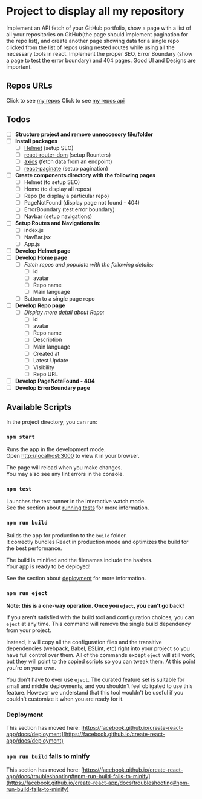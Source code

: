 # Project to display all my repository
Implement an API fetch of your GitHub portfolio, show a page with a list of all your repositories on GitHub(the page should implement pagination for the repo list), and create another page showing data for a single repo clicked from the list of repos using nested routes while using all the necessary tools in react. Implement the proper SEO, Error Boundary (show a page to test the error boundary) and 404 pages. Good UI and Designs are important. 

## Repos URLs
Click to see [my repos](https://github.com/scorti-paul)
Click to see [my repos api](https://api.github.com/users/scorti-paul)

## Todos

- [ ] **Structure project and remove unneccesory file/folder**
- [ ] **Install packages**
  - [ ] [Helmet](https://www.javatpoint.com/react-helmet) (setup SEO)
  - [ ] [react-router-dom](https://v5.reactrouter.com/web/guides/quick-start) (setup Rounters)
  - [ ] [axios](https://axios-http.com/docs/intro) (fetch data from an endpoint)
  - [ ] [react-paginate](https://github.com/AdeleD/react-paginate) (setup pagination)
- [ ] **Create components directory with the following pages**
  - [ ] Helmet (to setup SEO)
  - [ ] Home (to display all repos)
  - [ ] Repo (to display a particular repo)
  - [ ] PageNotFound (display page not found - 404)
  - [ ] ErrorBoundary (test error boundary)
  - [ ] Navbar (setup navigations)
- [ ] **Setup Routes and Navigations in:**
  - [ ] index.js
  - [ ] NavBar.jsx
  - [ ] App.js
- [ ] **Develop Helmet page**
- [ ] **Develop Home page**
  - [ ] *Fetch repos and populate with the following details:*
    - [ ] id
    - [ ] avatar
    - [ ] Repo name
    - [ ] Main language
  - [ ] Button to a single page repo
- [ ] **Develop Repo page**
  - [ ] *Display more detail about Repo:*
    - [ ] id
    - [ ] avatar
    - [ ] Repo name
    - [ ] Description
    - [ ] Main language
    - [ ] Created at
    - [ ] Latest Update
    - [ ] Visibility
    - [ ] Repo URL
- [ ] **Develop PageNoteFound - 404**
- [ ] **Develop ErrorBoundary page**

## Available Scripts

In the project directory, you can run:

### `npm start`

Runs the app in the development mode.\
Open [http://localhost:3000](http://localhost:3000) to view it in your browser.

The page will reload when you make changes.\
You may also see any lint errors in the console.

### `npm test`

Launches the test runner in the interactive watch mode.\
See the section about [running tests](https://facebook.github.io/create-react-app/docs/running-tests) for more information.

### `npm run build`

Builds the app for production to the `build` folder.\
It correctly bundles React in production mode and optimizes the build for the best performance.

The build is minified and the filenames include the hashes.\
Your app is ready to be deployed!

See the section about [deployment](https://facebook.github.io/create-react-app/docs/deployment) for more information.

### `npm run eject`

**Note: this is a one-way operation. Once you `eject`, you can't go back!**

If you aren't satisfied with the build tool and configuration choices, you can `eject` at any time. This command will remove the single build dependency from your project.

Instead, it will copy all the configuration files and the transitive dependencies (webpack, Babel, ESLint, etc) right into your project so you have full control over them. All of the commands except `eject` will still work, but they will point to the copied scripts so you can tweak them. At this point you're on your own.

You don't have to ever use `eject`. The curated feature set is suitable for small and middle deployments, and you shouldn't feel obligated to use this feature. However we understand that this tool wouldn't be useful if you couldn't customize it when you are ready for it.


### Deployment

This section has moved here: [https://facebook.github.io/create-react-app/docs/deployment](https://facebook.github.io/create-react-app/docs/deployment)

### `npm run build` fails to minify

This section has moved here: [https://facebook.github.io/create-react-app/docs/troubleshooting#npm-run-build-fails-to-minify](https://facebook.github.io/create-react-app/docs/troubleshooting#npm-run-build-fails-to-minify)




